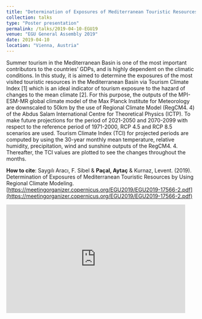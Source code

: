 ```yaml
---
title: "Determination of Exposures of Mediterranean Touristic Resources by Using Regional Climate Modeling"
collection: talks
type: "Poster presentation"
permalink: /talks/2019-04-10-EGU19
venue: "EGU General Assembly 2019"
date: 2019-04-10
location: "Vienna, Austria"
---
```


Summer tourism in the Mediterranean Basin is one of the most important contributors to the countries’ GDPs, and is highly dependent on the climatic conditions. In this study, it is aimed to determine the exposures of the most visited touristic resources in the Mediterranean Basin via Tourism Climate Index [1] which is an ideal indicator of tourism exposure to the hazard of changes to the mean climate [2]. For this purpose, the outputs of the MPI-ESM-MR global climate model of the Max Planck Institute for Meteorology are downscaled to 50km by the use of Regional Climate Model (RegCM4. 4) of the Abdus Salam International Centre for Theoretical Physics (ICTP). To make future projections for the period of 2021-2050 and 2070-2099 with respect to the reference period of 1971-2000, RCP 4.5 and RCP 8.5 scenarios are used. Tourism Climate Index (TCI) for projected periods are computed by using the 30-year monthly mean temperature, relative humidity, precipitation, wind and sunshine outputs of the RegCM4. 4. Thereafter, the TCI values are plotted to see the changes throughout the months.

**How to cite**: Saygılı Aracı, F. Sibel & **Paçal, Aytaç** & Kurnaz, Levent. (2019). Determination of Exposures of Mediterranean Touristic Resources by Using Regional Climate Modeling. [https://meetingorganizer.copernicus.org/EGU2019/EGU2019-17566-2.pdf](https://meetingorganizer.copernicus.org/EGU2019/EGU2019-17566-2.pdf) 

<iframe src="https://onedrive.live.com/embed?resid=393E7CA642A9080%217034&authkey=!AMV678vy1BeuQ-c&em=2" width="476" height="288" frameborder="0" scrolling="no"></iframe>
